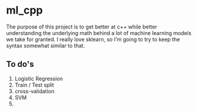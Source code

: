 # ml_cpp

The purpose of this project is to get better at c++ while better understanding the underlying math behind a lot of machine learning models we take for granted. I really love sklearn, so I'm going to try to keep the syntax somewhat similar to that.


## To do's
1. Logistic Regression
2. Train / Test split
3. cross-validation
4. SVM
5. 